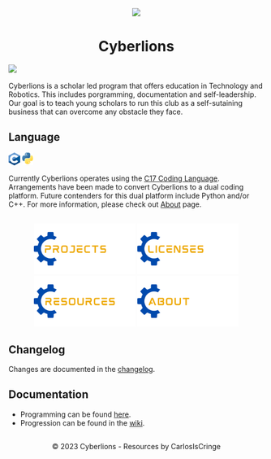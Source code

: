 <p align="center"><a href="#"><img src="[https://github.com/CarlosIsCringe/Cyberlions/blob/main/Branding/ROBOTICS.png](https://media.discordapp.net/attachments/1051181501355659265/1164375761893998632/Lion_Remastered.png?ex=6542fc6e&is=6530876e&hm=578d09bbb0dd2345d261923e34bc13f0b094a4da8fc7d7f0ddaf577e3836ce2e&=&width=662&height=662)" height="300"></a></p>

<h1 align="center">Cyberlions</h1>

<a href="https://creativecommons.org/licenses/by-nc-nd/4.0/"><img src="https://i.creativecommons.org/l/by-nc-nd/4.0/88x31.png"></a>

Cyberlions is a scholar led program that offers education in Technology and Robotics. This includes porgramming, documentation and self-leadership. Our goal is to teach young scholars to run this club as a self-sutaining business that can overcome any obstacle they face.

## Language

<p align="left">
<a href="#"><img src="https://github.com/CarlosIsCringe/Cyberlions/blob/main/Branding/CVERSION.png" height="25"></a>
<a href="#"><img src="https://github.com/CarlosIsCringe/Cyberlions/blob/main/Branding/PYTHON.png" height="25"></a>
</p>

Currently Cyberlions operates using the [C17 Coding Language](https://en.wikipedia.org/wiki/C17_(C_standard_revision)). Arrangements have been made to convert Cyberlions to a dual coding platform. Future contenders for this dual platform include Python and/or C++. For more information, please check out [About]() page.

##

<p align="center">
<a href="#"><img src="https://github.com/CarlosIsCringe/Cyberlions/blob/main/Branding/PROJECTS.png" height="100"></a>
<a href="#"><img src="https://github.com/CarlosIsCringe/Cyberlions/blob/main/Branding/LICENSES.png" height="100"></a>
<a href="#"><img src="https://github.com/CarlosIsCringe/Cyberlions/blob/main/Branding/RESOURCES.png" height="100"></a>
<a href="#"><img src="https://github.com/CarlosIsCringe/Cyberlions/blob/main/Branding/ABOUT.png" height="100"></a>
</p>

## Changelog

Changes are documented in the [changelog]().

## Documentation

- Programming can be found [here]().
- Progression can be found in the [wiki]().

##

<p align="center">© 2023 Cyberlions - Resources by CarlosIsCringe</p>
